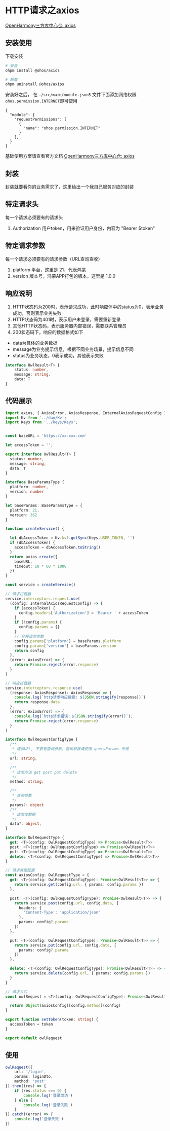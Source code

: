# HTTP请求之axios

[OpenHarmony三方库中心仓: axios](https://ohpm.openharmony.cn/#/cn/detail/@ohos%2Faxios)

## 安装使用

下载安装

```bash
# 安装
ohpm install @ohos/axios

# 卸载
ohpm uninstall @ohos/axios
```

安装好之后， 在 `./src/main/module.json5` 文件下面添加网络权限`ohos.permission.INTERNET`即可使用

```json5
{
  "module": {
    "requestPermissions": [
      {
        "name": "ohos.permission.INTERNET"
      }
    ],
  }
}
```

基础使用方案请查看官方文档 [OpenHarmony三方库中心仓: axios](https://ohpm.openharmony.cn/#/cn/detail/@ohos%2Faxios)

## 封装

封装就要看你的业务需求了，这里给出一个我自己服务对应的封装

##  特定请求头

每一个请求必须要有的请求头

1. Authorization 用户token，用来验证用户身份，内容为 "Bearer $token"

## 特定请求参数

每一个请求必须要有的请求参数（URL查询查收）

1. platform 平台，这里是 21，代表鸿蒙
2. version 版本号，鸿蒙APP打包的版本，这里是 1.0.0

## 响应说明

1. HTTP状态码为200时，表示请求成功，此时响应体中的status为0，表示业务成功，否则表示业务失败
2. HTTP状态码为401时，表示用户未登录，需要重新登录
3. 其他HTTP状态码，表示服务器内部错误，需要联系管理员
4. 200状态码下，响应的数据格式如下

- data为具体的业务数据
- message为业务提示信息，根据不同业务场景，提示信息不同
- status为业务状态，0表示成功，其他表示失败

```typescript
interface OwlResult<T> {
    status: number,
    message: string,
    data: T
}
```

## 代码展示

```typescript
import axios, { AxiosError, AxiosResponse, InternalAxiosRequestConfig } from '@ohos/axios';
import Kv from '../dao/Kv';
import Keys from '../keys/Keys';


const baseURL = 'https://xx.xxx.com'

let accessToken = '';

export interface OwlResult<T> {
  status: number,
  message: string,
  data: T
}

interface BaseParamsType {
  platform: number,
  version: number
}

let baseParams: BaseParamsType = {
  platform: 21,
  version: 362
}

function createService() {

  let dbAccessToken = Kv.kv?.getSync(Keys.USER_TOKEN, '')
  if (dbAccessToken) {
    accessToken = dbAccessToken.toString()
  }
  return axios.create({
    baseURL,
    timeout: 10 * 60 * 1000
  })
}

const service = createService()

// 请求拦截器
service.interceptors.request.use(
  (config: InternalAxiosRequestConfig) => {
    if (accessToken) {
      config.headers['Authorization'] = 'Bearer ' + accessToken
    }
    if (!config.params) {
      config.params = {}
    }
    // 合并请求参数
    config.params['platform'] = baseParams.platform
    config.params['version'] = baseParams.version
    return config
  },
  (error: AxiosError) => {
    return Promise.reject(error.response)
  }
)

// 响应拦截器
service.interceptors.response.use(
  (response: AxiosResponse): AxiosResponse => {
    console.log(`http请求响应数据: ${JSON.stringify(response)}`)
    return response.data
  },
  (error: AxiosError) => {
    console.log(`http请求错误：${JSON.stringify(error)}`);
    return Promise.reject(error.response)
  }
)

interface OwlRequestConfigType {
  /**
   * 请求URL, 不要有查询参数，查询参数请使用 queryParams 传递
   */
  url: string,

  /**
   * 请求方法 get post put delete
   */
  method: string,

  /**
   * 查询参数
   */
  params?: object
  /**
   * 请求体数据
   */
  data?: object,
}

interface OwlRequestType {
  get: <T>(config: OwlRequestConfigType) => Promise<OwlResult<T>>
  post: <T>(config: OwlRequestConfigType) => Promise<OwlResult<T>>
  put: <T>(config: OwlRequestConfigType) => Promise<OwlResult<T>>
  delete: <T>(config: OwlRequestConfigType) => Promise<OwlResult<T>>
}

// 请求类型配置
const axiosConfig: OwlRequestType = {
  get: <T>(config: OwlRequestConfigType): Promise<OwlResult<T>> => {
    return service.get(config.url, { params: config.params })
  },

  post: <T>(config: OwlRequestConfigType): Promise<OwlResult<T>> => {
    return service.post(config.url, config.data, {
      headers: {
        'Content-Type': 'application/json'
      },
      params: config?.params
    })
  },

  put: <T>(config: OwlRequestConfigType): Promise<OwlResult<T>> => {
    return service.put(config.url, config.data, {
      params: config?.params
    })
  },

  delete: <T>(config: OwlRequestConfigType): Promise<OwlResult<T>> => {
    return service.delete(config.url, { params: config.params })
  }
}

// 请求入口
const owlRequest = <T>(config: OwlRequestConfigType): Promise<OwlResult<T>> => {

  return Object(axiosConfig)[config.method](config)
}

export function setToken(token: string) {
  accessToken = token
}

export default owlRequest
```

## 使用

```typescript
owlRequest({
    url: '/login',
    params: loginDto,
    method: 'post'
}).then((res) => {
    if (res.status === 0) {
        console.log('登录成功')
    } else {
        console.log('登录失败')
    }
}).catch((error) => {
    console.log('登录失败')
})
```

